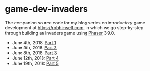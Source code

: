 # game-dev-invaders

The companion source code for my blog series on introductory game development at https://robhimself.com, in which we go step-by-step through building an Invaders game using [Phaser](https://phaser.io/) 3.9.0.

- June 4th, 2018: [Part 1](https://robhimself.com/2018-06-04-let-s-make-a-game-invaders-part-1)
- June 5th, 2018: [Part 2](https://robhimself.com/2018-06-05-let-s-make-a-game-invaders-part-2)
- June 8th, 2018: [Part 3](https://robhimself.com/2018-06-08-let-s-make-a-game-invaders-part-3)
- June 12th, 2018: [Part 4](https://robhimself.com/2018-06-12-let-s-make-a-game-invaders-part-4)
- June 19th, 2018: [Part 5](https://robhimself.com/2018-06-19-let-s-make-a-game-invaders-part-5)